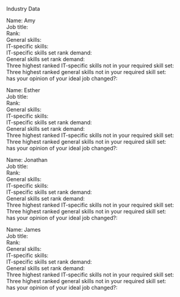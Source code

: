 Industry Data


Name: Amy <br>
Job title: <br>
Rank: <br>
General skills: <br>
IT-specific skills: <br>
IT-specific skills set rank demand: <br>
General skills set rank demand: <br>
Three highest ranked IT-specific skills not in your required skill set: <br>
Three highest ranked general skills not in your required skill set: <br>
has your opinion of your ideal job changed?: <br>


Name: Esther <br>
Job title: <br>
Rank: <br>
General skills: <br>
IT-specific skills: <br>
IT-specific skills set rank demand: <br>
General skills set rank demand: <br>
Three highest ranked IT-specific skills not in your required skill set: <br>
Three highest ranked general skills not in your required skill set: <br>
has your opinion of your ideal job changed?: <br>


Name: Jonathan <br>
Job title: <br>
Rank: <br>
General skills: <br>
IT-specific skills: <br>
IT-specific skills set rank demand: <br>
General skills set rank demand: <br>
Three highest ranked IT-specific skills not in your required skill set: <br>
Three highest ranked general skills not in your required skill set: <br>
has your opinion of your ideal job changed?: <br>


Name: James <br>
Job title: <br>
Rank: <br>
General skills: <br>
IT-specific skills: <br>
IT-specific skills set rank demand: <br>
General skills set rank demand: <br>
Three highest ranked IT-specific skills not in your required skill set: <br>
Three highest ranked general skills not in your required skill set: <br>
has your opinion of your ideal job changed?: <br>
